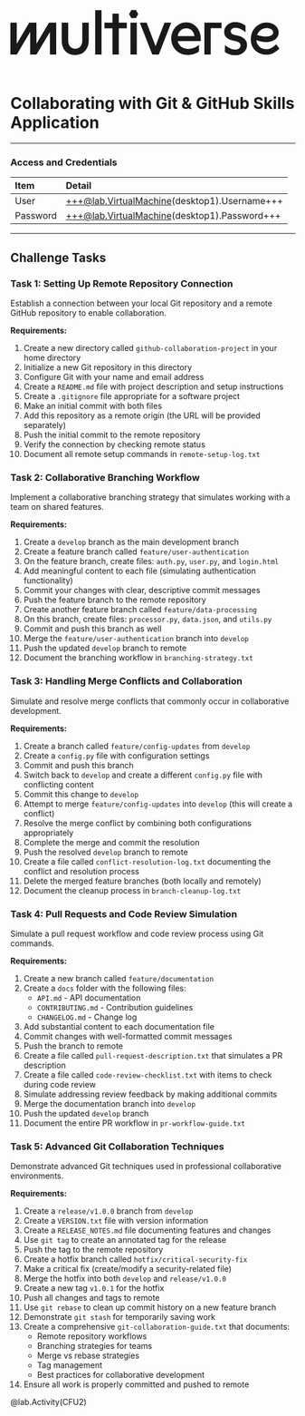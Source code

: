 <style>
.box {
  display: Inline-block;  
  text-align: center;
  padding: 15px;
  background-color: #23EB9A;
  border-radius: 10px;
  align-items: Center;
  display: flex;
  justify-content: center;
  }

</style>

<svg width="100%" height="auto" viewBox="0 0 130 40" xmlns="http://www.w3.org/2000/svg"> <path d="M32.782 25.79c0 2.38-1.281 3.83-3.189 3.83-1.96 0-3.245-1.45-3.245-3.83v-8.043h-2.96v7.99c0 4.075 2.256 6.73 6.098 6.73 3.814 0 6.231-2.708 6.231-6.73v-7.99h-2.935zM41.546 12.031h-2.897v20.232h2.897zM57.64 17.763h-2.896v14.5h2.897zM70.247 17.763l-4.055 10.65-4.082-10.65h-3.09l5.682 14.5h2.953l5.681-14.5zM103.757 23.665l-1.711-.394c-1.048-.253-1.572-.815-1.572-1.574 0-1.04.965-1.685 2.261-1.657.8 0 1.601.253 2.372.647a8.7 8.7 0 0 1 2.097 1.406v-3.038c-.496-.365-2.289-1.602-4.607-1.602-3.199 0-5.13 2.137-5.13 4.496 0 2.22 1.572 3.316 3.642 3.822l1.654.393c1.463.337 2.18.872 2.18 1.884s-.856 1.967-2.428 1.967c-.993 0-1.987-.337-2.786-.788-.966-.506-1.683-1.124-1.876-1.32l-.055 3.091c.192.196 1.848 1.573 4.799 1.573 3.283 0 5.325-2.303 5.325-4.664.001-2.051-1.407-3.624-4.165-4.242M80.205 17.594c-3.916 0-6.869 3.316-6.869 7.418s3.2 7.417 7.53 7.417c3.311 0 5.13-1.602 5.13-1.602v-2.95s-2.013 1.826-4.91 1.826c-2.62 0-4.33-1.49-4.771-3.569H86.77c.028-.365.056-.759.056-1.124 0-4.1-2.815-7.416-6.621-7.416m-3.918 6.295c.359-2.08 1.739-3.597 3.917-3.597 2.151 0 3.447 1.518 3.78 3.597zM55.153 12l-1.04 1.834 1.04 1.835h2.078l1.04-1.835L57.231 12zM17.607 17.763v.003l-.004-.003-5.714 9.587-.028-9.587H8.584v.003l-.004-.003-5.692 9.552-.018-.56.028-8.992H0v14.5h2.897c.177-.31.621-1.066 1.191-2.037l4.932-8.277v10.314h2.87q0-.003.002-.005l.006.005 6.115-10.262v10.262h2.869v-14.5zM121.182 27.594l-.661.603a6.8 6.8 0 0 1-1.814 1.211c-.601.265-1.339.4-2.193.4a4.4 4.4 0 0 1-2.155-.552 4.2 4.2 0 0 1-1.607-1.563 4.26 4.26 0 0 1-.595-1.94q.934.292 1.774.492c.902.214 1.841.322 2.789.322.913 0 1.793-.153 2.613-.455.861-.316 1.574-.789 2.118-1.406.592-.67.892-1.49.892-2.43 0-.893-.26-1.71-.775-2.43-.495-.695-1.183-1.241-2.044-1.623a6.7 6.7 0 0 0-2.727-.554c-1.177 0-2.322.302-3.405.898-1.091.6-1.999 1.493-2.697 2.651-.703 1.165-1.058 2.566-1.058 4.162 0 1.431.342 2.693 1.018 3.75a6.56 6.56 0 0 0 2.64 2.388 7.5 7.5 0 0 0 3.374.79c1.105 0 2.109-.205 2.983-.61.839-.39 1.658-.94 2.434-1.637l.588-.528zm-8.709-4.253c.176-.515.428-.976.75-1.374a4.8 4.8 0 0 1 1.659-1.338 4.4 4.4 0 0 1 1.913-.454c.958 0 1.731.217 2.3.644.504.378.739.843.739 1.46 0 .354-.088.81-.771 1.209-.663.384-1.452.58-2.343.58-1.286-.002-2.711-.245-4.247-.727M49.412 13.633h-2.868v4.102h-3.652v2.557h3.652v11.942h2.868V20.292h3.67v-2.557h-3.67zM88.626 17.735h-.17v14.5h2.896V20.272h4.932v-2.557h-7.658z" fill="currentColor"/> </svg>

# Collaborating with Git & GitHub Skills Application

___

### Access and Credentials

| Item | Detail |
| :--- | :--- |
| User |+++@lab.VirtualMachine(desktop1).Username+++| 
| Password |+++@lab.VirtualMachine(desktop1).Password+++| 

___

## Challenge Tasks

### Task 1: Setting Up Remote Repository Connection
Establish a connection between your local Git repository and a remote GitHub repository to enable collaboration.

**Requirements:**
1. Create a new directory called `github-collaboration-project` in your home directory
2. Initialize a new Git repository in this directory
3. Configure Git with your name and email address
4. Create a `README.md` file with project description and setup instructions
5. Create a `.gitignore` file appropriate for a software project
6. Make an initial commit with both files
7. Add this repository as a remote origin (the URL will be provided separately)
8. Push the initial commit to the remote repository
9. Verify the connection by checking remote status
10. Document all remote setup commands in `remote-setup-log.txt`

### Task 2: Collaborative Branching Workflow
Implement a collaborative branching strategy that simulates working with a team on shared features.

**Requirements:**
1. Create a `develop` branch as the main development branch
2. Create a feature branch called `feature/user-authentication`
3. On the feature branch, create files: `auth.py`, `user.py`, and `login.html`
4. Add meaningful content to each file (simulating authentication functionality)
5. Commit your changes with clear, descriptive commit messages
6. Push the feature branch to the remote repository
7. Create another feature branch called `feature/data-processing`
8. On this branch, create files: `processor.py`, `data.json`, and `utils.py`
9. Commit and push this branch as well
10. Merge the `feature/user-authentication` branch into `develop`
11. Push the updated `develop` branch to remote
12. Document the branching workflow in `branching-strategy.txt`

### Task 3: Handling Merge Conflicts and Collaboration
Simulate and resolve merge conflicts that commonly occur in collaborative development.

**Requirements:**
1. Create a branch called `feature/config-updates` from `develop`
2. Create a `config.py` file with configuration settings
3. Commit and push this branch
4. Switch back to `develop` and create a different `config.py` file with conflicting content
5. Commit this change to `develop`
6. Attempt to merge `feature/config-updates` into `develop` (this will create a conflict)
7. Resolve the merge conflict by combining both configurations appropriately
8. Complete the merge and commit the resolution
9. Push the resolved `develop` branch to remote
10. Create a file called `conflict-resolution-log.txt` documenting the conflict and resolution process
11. Delete the merged feature branches (both locally and remotely)
12. Document the cleanup process in `branch-cleanup-log.txt`

### Task 4: Pull Requests and Code Review Simulation
Simulate a pull request workflow and code review process using Git commands.

**Requirements:**
1. Create a new branch called `feature/documentation`
2. Create a `docs` folder with the following files:
   - `API.md` - API documentation
   - `CONTRIBUTING.md` - Contribution guidelines
   - `CHANGELOG.md` - Change log
3. Add substantial content to each documentation file
4. Commit changes with well-formatted commit messages
5. Push the branch to remote
6. Create a file called `pull-request-description.txt` that simulates a PR description
7. Create a file called `code-review-checklist.txt` with items to check during code review
8. Simulate addressing review feedback by making additional commits
9. Merge the documentation branch into `develop`
10. Push the updated `develop` branch
11. Document the entire PR workflow in `pr-workflow-guide.txt`

### Task 5: Advanced Git Collaboration Techniques
Demonstrate advanced Git techniques used in professional collaborative environments.

**Requirements:**
1. Create a `release/v1.0.0` branch from `develop`
2. Create a `VERSION.txt` file with version information
3. Create a `RELEASE_NOTES.md` file documenting features and changes
4. Use `git tag` to create an annotated tag for the release
5. Push the tag to the remote repository
6. Create a hotfix branch called `hotfix/critical-security-fix`
7. Make a critical fix (create/modify a security-related file)
8. Merge the hotfix into both `develop` and `release/v1.0.0`
9. Create a new tag `v1.0.1` for the hotfix
10. Push all changes and tags to remote
11. Use `git rebase` to clean up commit history on a new feature branch
12. Demonstrate `git stash` for temporarily saving work
13. Create a comprehensive `git-collaboration-guide.txt` that documents:
    - Remote repository workflows
    - Branching strategies for teams
    - Merge vs rebase strategies
    - Tag management
    - Best practices for collaborative development
14. Ensure all work is properly committed and pushed to remote

@lab.Activity(CFU2) 